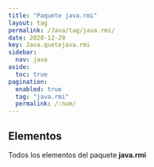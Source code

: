 ```yaml
---
title: "Paquete java.rmi"
layout: tag
permalink: /Java/tag/java.rmi/
date: 2020-12-29
key: Java.quetejava.rmi
sidebar: 
  nav: java
aside: 
  toc: true
pagination: 
  enabled: true
  tag: "java.rmi"
  permalink: /:num/
---
```


<h2>Elementos</h2>
Todos los elementos del paquete <strong>java.rmi</strong>
